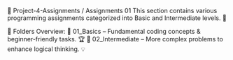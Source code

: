 📂 Project-4-Assignments / Assignments 01
This section contains various programming assignments categorized into Basic and Intermediate levels. 🚀

📌 Folders Overview:
📁 01_Basics – Fundamental coding concepts & beginner-friendly tasks. 🏆
📁 02_Intermediate – More complex problems to enhance logical thinking. 💡